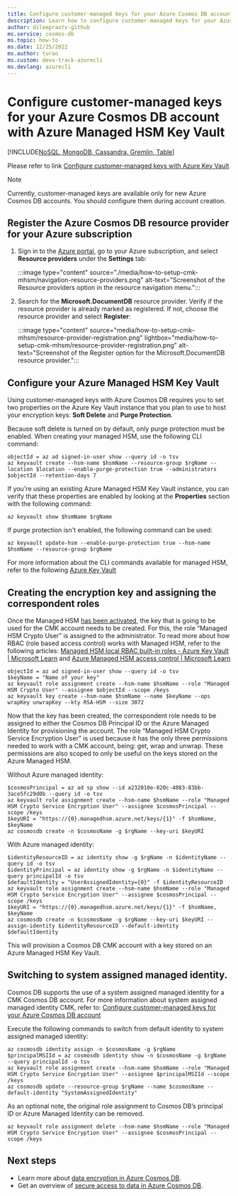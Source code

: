 ```yaml
---
title: Configure customer-managed keys for your Azure Cosmos DB account with Azure Managed HSM Key Vault
description: Learn how to configure customer-managed keys for your Azure Cosmos DB account with Azure Managed HSM Key Vault
author: dileepraotv-github
ms.service: cosmos-db
ms.topic: how-to
ms.date: 12/25/2022
ms.author: turao
ms.custom: devx-track-azurecli
ms.devlang: azurecli
---
```


# Configure customer-managed keys for your Azure Cosmos DB account with Azure Managed HSM Key Vault

[!INCLUDE[NoSQL, MongoDB, Cassandra, Gremlin, Table](includes/appliesto-nosql-mongodb-cassandra-gremlin-table.md)]

Please refer to link [Configure customer-managed keys with Azure Key Vault](./how-to-setup-customer-managed-keys.md)

> [!NOTE]
> Currently, customer-managed keys are available only for new Azure Cosmos DB accounts. You should configure them during account creation.

## <a id="register-resource-provider"></a> Register the Azure Cosmos DB resource provider for your Azure subscription

1. Sign in to the [Azure portal](https://portal.azure.com/), go to your Azure subscription, and select **Resource providers** under the **Settings** tab:

   :::image type="content" source="./media/how-to-setup-cmk-mhsm/navigation-resource-providers.png" alt-text="Screenshot of the Resource providers option in the resource navigation menu.":::

1. Search for the **Microsoft.DocumentDB** resource provider. Verify if the resource provider is already marked as registered. If not, choose the resource provider and select **Register**:

   :::image type="content" source="media/how-to-setup-cmk-mhsm/resource-provider-registration.png" lightbox="media/how-to-setup-cmk-mhsm/resource-provider-registration.png" alt-text="Screenshot of the Register option for the Microsoft.DocumentDB resource provider.":::

## Configure your Azure Managed HSM Key Vault

Using customer-managed keys with Azure Cosmos DB requires you to set two properties on the Azure Key Vault instance that you plan to use to host your encryption keys: **Soft Delete** and **Purge Protection**.

Because soft delete is turned on by default, only purge protection must be enabled. When creating your managed HSM,  use the following CLI command:


```azurecli-interactive
objectId = az ad signed-in-user show --query id -o tsv
az keyvault create --hsm-name $hsmName --resource-group $rgName --location $location --enable-purge-protection true --administrators $objectId --retention-days 7

```

If you're using an existing Azure Managed HSM Key Vault instance, you can verify that these properties are enabled by looking at the **Properties** section with the following command:

```azurecli-interactive
az keyvault show $hsmName $rgName

```

If purge protection isn't enabled, the following command can be used:

```azurecli-interactive
az keyvault update-hsm --enable-purge-protection true --hsm-name $hsmName --resource-group $rgName

```

For more information about the CLI commands available for managed HSM, refer to the following [Azure Key Vault](../key-vault/general/overview.md) 



## Creating the encryption key and assigning the correspondent roles

Once the Managed HSM [has been activated,](../key-vault/managed-hsm/quick-create-cli.md#activate-your-managed-hsm)
 the key that is going to be used for the CMK account needs to be created. For this, the role “Managed HSM Crypto User” is assigned to the administrator. To read more about how RBAC (role based access control) works with Managed HSM, refer to the following articles: [Managed HSM local RBAC built-in roles - Azure Key Vault | Microsoft Learn](../key-vault/managed-hsm/built-in-roles.md) and [Azure Managed HSM access control | Microsoft Learn](../key-vault/managed-hsm/access-control.md)

```azurecli-interactive
objectId = az ad signed-in-user show --query id -o tsv
$keyName = "Name of your key"
az keyvault role assignment create --hsm-name $hsmName --role "Managed HSM Crypto User" --assignee $objectId --scope /keys
az keyvault key create --hsm-name $hsmName --name $keyName --ops wrapKey unwrapKey --kty RSA-HSM --size 3072

```
Now that the key has been created, the correspondent role needs to be assigned to either the Cosmos DB Principal ID or the Azure Managed Identity for provisioning the account. The role “Managed HSM Crypto Service Encryption User” is used because it has the only three permissions needed to work with a CMK account, being: get, wrap and unwrap. These permissions are also scoped to only be useful on the keys stored on the Azure Managed HSM.

Without Azure managed identity:

```azurecli-interactive
$cosmosPrincipal = az ad sp show --id a232010e-820c-4083-83bb-3ace5fc29d0b --query id -o tsv
az keyvault role assignment create --hsm-name $hsmName --role "Managed HSM Crypto Service Encryption User" --assignee $cosmosPrincipal --scope /keys
$keyURI = "https://{0}.managedhsm.azure.net/keys/{1}" -f $hsmName, $keyName
az cosmosdb create -n $cosmosName -g $rgName --key-uri $keyURI

```
With Azure managed identity:

```azurecli-interactive
$identityResourceID = az identity show -g $rgName -n $identityName --query id -o tsv
$identityPrincipal = az identity show -g $rgName -n $identityName --query principalId -o tsv
$defaultIdentity = "UserAssignedIdentity={0}" -f $identityResourceID
az keyvault role assignment create --hsm-name $hsmName --role "Managed HSM Crypto Service Encryption User" --assignee $cosmosPrincipal --scope /keys
$keyURI = "https://{0}.managedhsm.azure.net/keys/{1}" -f $hsmName, $keyName
az cosmosdb create -n $cosmosName -g $rgName --key-uri $keyURI --assign-identity $identityResourceID --default-identity $defaultIdentity

```
This will provision a Cosmos DB CMK account with a key stored on an Azure Managed HSM Key Vault.

## Switching to system assigned managed identity.

Cosmos DB supports the use of a system assigned managed identity for a CMK Cosmos DB account. For more information about system assigned managed identity CMK, refer to: [Configure customer-managed keys for your Azure Cosmos DB account](./how-to-setup-customer-managed-keys.md)

Execute the following commands to switch from default identity to system assigned managed identity:

```azurecli-interactive
az cosmosdb identity assign -n $cosmosName -g $rgName
$principalMSIId = az cosmosdb identity show -n $cosmosName -g $rgName --query principalId -o tsv
az keyvault role assignment create --hsm-name $hsmName --role "Managed HSM Crypto Service Encryption User" --assignee $principalMSIId --scope /keys
az cosmosdb update --resource-group $rgName --name $cosmosName --default-identity "SystemAssignedIdentity"

```
As an optional note, the original role assignment to Cosmos DB’s principal ID or Azure Managed Identity can be removed.

```azurecli-interactive
az keyvault role assignment delete --hsm-name $hsmName --role "Managed HSM Crypto Service Encryption User" --assignee $cosmosPrincipal --scope /keys

```

## Next steps

- Learn more about [data encryption in Azure Cosmos DB](./database-encryption-at-rest.md).
- Get an overview of [secure access to data in Azure Cosmos DB](secure-access-to-data.md).
